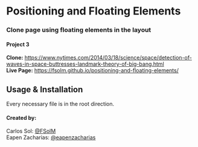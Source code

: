 # Positioning and Floating Elements
### Clone page using floating elements in the layout
#### Project 3

<b>Clone:</b> https://www.nytimes.com/2014/03/18/science/space/detection-of-waves-in-space-buttresses-landmark-theory-of-big-bang.html<br>
<b>Live Page:</b> https://fsolm.github.io/positioning-and-floating-elements/

## Usage & Installation

Every necessary file is in the root direction.

#### Created by:

Carlos Sol: <a href="https://github.com/FSolM">@FSolM</a><br>
Eapen Zacharias: <a href="https://github.com/eapenzacharias">@eapenzacharias</a>
